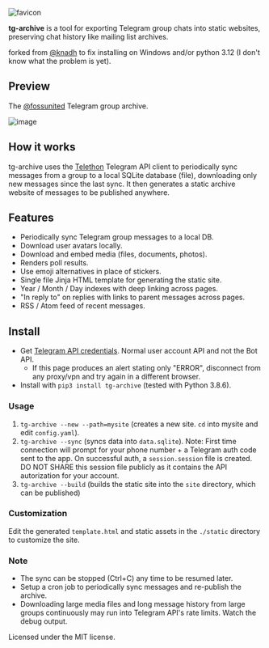 
![favicon](https://user-images.githubusercontent.com/547147/111869334-eb48f100-89a4-11eb-9c0c-bc74cdee197a.png)


**tg-archive** is a tool for exporting Telegram group chats into static websites, preserving chat history like mailing list archives.

forked from [@knadh](https://github.com/knadh/tg-archive) to fix installing on Windows and/or python 3.12 (I don't know what the problem is yet).

## Preview
The [@fossunited](https://tg.fossunited.org) Telegram group archive.

![image](https://user-images.githubusercontent.com/547147/111869398-44188980-89a5-11eb-936f-01d98276ba6a.png)


## How it works
tg-archive uses the [Telethon](https://github.com/LonamiWebs/Telethon) Telegram API client to periodically sync messages from a group to a local SQLite database (file), downloading only new messages since the last sync. It then generates a static archive website of messages to be published anywhere.

## Features
- Periodically sync Telegram group messages to a local DB.
- Download user avatars locally.
- Download and embed media (files, documents, photos).
- Renders poll results.
- Use emoji alternatives in place of stickers.
- Single file Jinja HTML template for generating the static site.
- Year / Month / Day indexes with deep linking across pages.
- "In reply to" on replies with links to parent messages across pages.
- RSS / Atom feed of recent messages.

## Install
- Get [Telegram API credentials](https://my.telegram.org/auth?to=apps). Normal user account API and not the Bot API.
  - If this page produces an alert stating only "ERROR", disconnect from any proxy/vpn and try again in a different browser.
- Install with `pip3 install tg-archive` (tested with Python 3.8.6).

### Usage

1. `tg-archive --new --path=mysite` (creates a new site. `cd` into mysite and edit `config.yaml`).
1. `tg-archive --sync` (syncs data into `data.sqlite`).
  Note: First time connection will prompt for your phone number + a Telegram auth code sent to the app. On successful auth, a `session.session` file is created. DO NOT SHARE this session file publicly as it contains the API autorization for your account.
1. `tg-archive --build` (builds the static site into the `site` directory, which can be published)

### Customization
Edit the generated `template.html` and static assets in the `./static` directory to customize the site.

### Note
- The sync can be stopped (Ctrl+C) any time to be resumed later.
- Setup a cron job to periodically sync messages and re-publish the archive.
- Downloading large media files and long message history from large groups continuously may run into Telegram API's rate limits. Watch the debug output.

Licensed under the MIT license.

